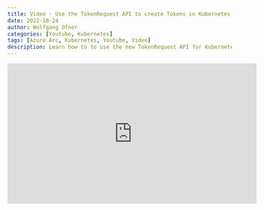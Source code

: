 ```yaml
---
title: Video - Use the TokenRequest API to create Tokens in Kubernetes 1.24
date: 2022-10-24
author: Wolfgang Ofner
categories: [Youtube, Kubernetes]
tags: [Azure Arc, Kubernetes, Youtube, Video]
description: Learn how to to use the new TokenRequest API for Kubernetes versions 1.24 and newer to create your access tokens in a secure way. This access token can then be used to access your on-premises Kubernetes cluster through Azure Arc.
---
```


<iframe width="560" height="315" src="https://www.youtube.com/embed/nhU54YukS2Y" title="YouTube video player" frameborder="0" allow="accelerometer; autoplay; clipboard-write; encrypted-media; gyroscope; picture-in-picture; web-share" allowfullscreen></iframe>
